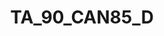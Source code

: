 ---
title: TA_90_CAN85_D
description: Preview of data (note that colours used may not well represent the data)
logo: /jkan/img/thumbsTA_90_CAN85_D.png
---